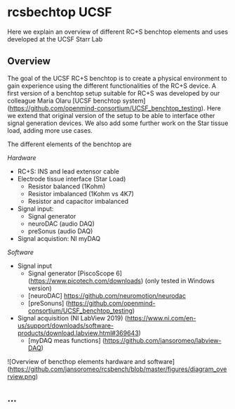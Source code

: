 # rcsbechtop UCSF
Here we explain an overview of different RC+S benchtop elements and uses developed at the UCSF Starr Lab

## Overview
The goal of the UCSF RC+S benchtop is to create a physical environment to gain experience using the different functionalities of the RC+S device. A first version of a benchtop setup suitable for RC+S was developed by our colleague Maria Olaru [UCSF benchtop system] (https://github.com/openmind-consortium/UCSF_benchtop_testing). Here we extend that original version of the setup to be able to interface other signal generation devices. We also add some further work on the Star tissue load, adding more use cases.

The different elements of the benchtop are

*Hardware*
* RC+S: INS and lead extensor cable
* Electrode tissue interface (Star Load)
  * Resistor balanced (1Kohm)
  * Resistor imbalanced (1Kohm vs 4K7)
  * Resistor and capacitor imbalanced
* Signal input:
  * Signal generator
  * neuroDAC (audio DAQ)
  * preSonus (audio DAQ)
* Signal acquistion: NI myDAQ

*Software*
* Signal input
  * Signal generator [PiscoScope 6] (https://www.picotech.com/downloads) (only tested in Windows version)
  * [neuroDAC] https://github.com/neuromotion/neurodac
  * [preSonuns] (https://github.com/openmind-consortium/UCSF_benchtop_testing)
* Signal acquisition (NI LabView 2019) (https://www.ni.com/en-us/support/downloads/software-products/download.labview.html#369643)
  * [myDAQ meas functions] (https://github.com/jansoromeo/labview-DAQ)

![Overview of bencthop elements hardware and software]
(https://github.com/jansoromeo/rcsbench/blob/master/figures/diagram_overview.png)

## ...
